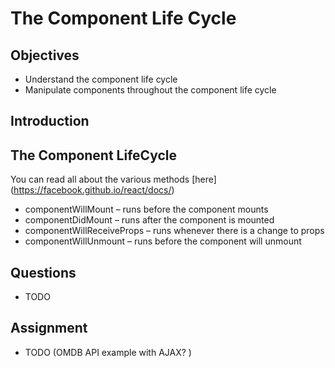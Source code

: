 # The Component Life Cycle

## Objectives

- Understand the component life cycle
- Manipulate components throughout the component life cycle

## Introduction

## The Component LifeCycle

You can read all about the various methods [here](https://facebook.github.io/react/docs/<component-specs class="html"></component-specs>)

* componentWillMount – runs before the component mounts
* componentDidMount – runs after the component is mounted
* componentWillReceiveProps – runs whenever there is a change to props
* componentWillUnmount – runs before the component will unmount

## Questions

* TODO

## Assignment

* TODO (OMDB API example with AJAX? )
